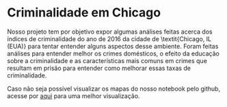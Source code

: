 # Criminalidade em Chicago

Nosso projeto tem por objetivo expor algumas análises feitas acerca dos índices de criminalidade do ano de 2016 da cidade de \textit{Chicago, IL (EUA)} para tentar entender alguns aspectos desse ambiente. Foram feitas análises para entender melhor os crimes domésticos, o efeito da educação sobre a criminalidade e as características mais comuns em crimes que resultam em prisão para entender como melhorar essas taxas de criminalidade.

Caso não seja possível visualizar os mapas do nosso notebook pelo github, acesse por [aqui](https://nbviewer.jupyter.org/github/if1015-datascience-ufpe/2017-2-projeto-ajgan-rlsma-rcrs3/blob/master/Project.ipynb) para uma melhor visualização.

